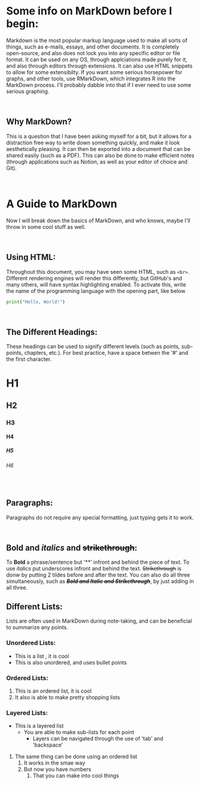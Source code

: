 # Some info on MarkDown before I begin:
Markdown is the most popular markup language used to make all sorts of things, such as e-mails, essays, and other documents. It is completely open-source, and also does not lock you into any specific editor or file format. It can be used on any OS, through applciations made purely for it, and also through editors through extensions. It can also use HTML snippets to allow for some extensibilty. If you want some serious horsepower for graphs, and other tools, use RMarkDown, which integrates R into the MarkDown process. I'll probably dabble into that if I ever need to use some serious graphing.

<br> 

## Why MarkDown?
This is a question that I have been asking myself for a bit, but it allows for a distraction free way to write down something quickly, and make it look aesthetically pleasing. It can then be exported into a document that can be shared easily (such as a PDF). This can also be done to make efficient notes (through applications such as Notion, as well as your editor of choice and Git).

<br>

# A Guide to MarkDown
Now I will break down the basics of MarkDown, and who knows, maybe I'll throw in some cool stuff as well.

<br>

## Using HTML:
Throughout this document, you may have seen some HTML, such as `<br>`. Different rendering engines will render this differently, but GitHub's and many others, will have syntax highlighting enabled. To activate this, write the name of the programming language with the opening part, like below

```python
print("Hello, World!")
```

<br>

## The Different Headings:
These headings can be used to signify different levels (such as points, sub-points, chapters, etc.). For best practice, have a space betwen the '#' and the first character.

# H1
## H2
### H3
#### H4
##### H5
###### H6

<br>

## Paragraphs:
Paragraphs do not require any special formatting, just typing gets it to work.

<br>

## **Bold** and _italics_ and ~~strikethrough~~:
To **Bold** a phrase/sentence but '**' infront and behind the piece of text. To use _italics_ put underscores infront and behind the text. ~~Strikethrough~~ is donw by putting 2 tildes before and after the text. You can also do all three simultaneously, such as **_~~Bold and Italic and Strikethrough~~_**, by just adding in all three.

## Different Lists:
Lists are often used in MarkDown during note-taking, and can be beneficial to summarize any points.
### Unordered Lists:
- This is a list , it is cool
- This is also unordered, and uses bullet points

### Ordered Lists:

1. This is an ordered list, it is cool
2. It also is able to make pretty shopping lists

### Layered Lists:
- This is a layered list
  - You are able to make sub-lists for each point
    - Layers can be navigated through the use of 'tab' and 'backspace'

1. The same thing can be done using an ordered list
   1. It works in the smae way
   2. But now you have numbers
      1. That you can make into cool things



